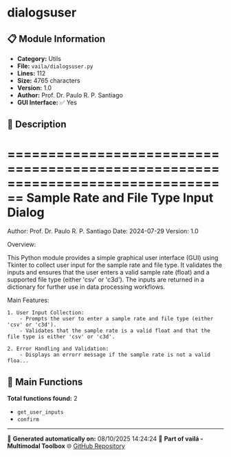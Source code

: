# dialogsuser

## 📋 Module Information

- **Category:** Utils
- **File:** `vaila/dialogsuser.py`
- **Lines:** 112
- **Size:** 4765 characters
- **Version:** 1.0
- **Author:** Prof. Dr. Paulo R. P. Santiago
- **GUI Interface:** ✅ Yes

## 📖 Description


================================================================================
Sample Rate and File Type Input Dialog
================================================================================
Author: Prof. Dr. Paulo R. P. Santiago
Date: 2024-07-29
Version: 1.0

Overview:

This Python module provides a simple graphical user interface (GUI) using Tkinter to collect user input for the sample rate and file type. It validates the inputs and ensures that the user enters a valid sample rate (float) and a supported file type (either 'csv' or 'c3d'). The inputs are returned in a dictionary for further use in data processing workflows.

Main Features:

    1. User Input Collection:
        - Prompts the user to enter a sample rate and file type (either 'csv' or 'c3d').
        - Validates that the sample rate is a valid float and that the file type is either 'csv' or 'c3d'.

    2. Error Handling and Validation:
        - Displays an errorr message if the sample rate is not a valid floa...

## 🔧 Main Functions

**Total functions found:** 2

- `get_user_inputs`
- `confirm`




---

📅 **Generated automatically on:** 08/10/2025 14:24:24
🔗 **Part of vailá - Multimodal Toolbox**
🌐 [GitHub Repository](https://github.com/vaila-multimodaltoolbox/vaila)
